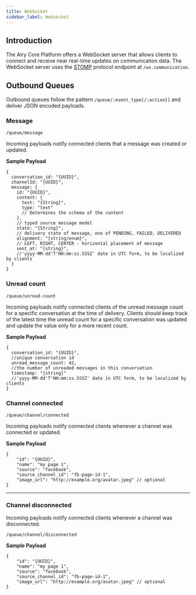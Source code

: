```yaml
---
title: WebSocket 
sidebar_label: Websocket
---
```


## Introduction

The Airy Core Platform offers a WebSocket server that allows clients to connect
and receive near real-time updates on communication data. The WebSocket server
uses the
[STOMP](https://en.wikipedia.org/wiki/Streaming_Text_Oriented_Messaging_Protocol)
protocol endpoint at `/ws.communication`.

## Outbound Queues

Outbound queues follow the pattern `/queue/:event_type[/:action}]` and
deliver JSON encoded payloads.

### Message

`/queue/message`

Incoming payloads notify connected clients that a message was created or updated.

**Sample Payload**

```json5
{
  conversation_id: "{UUID}",
  channelId: "{UUID}",
  message: {
    id: "{UUID}",
    content: {
      text: "{String}",
      type: "text"
      // Determines the schema of the content
    },
    // typed source message model
    state: "{String}",
    // delivery state of message, one of PENDING, FAILED, DELIVERED
    alignment: "{string/enum}",
    // LEFT, RIGHT, CENTER - horizontal placement of message
    sent_at: "{string}",
    //'yyyy-MM-dd'T'HH:mm:ss.SSSZ' date in UTC form, to be localized by clients
  }
}
```

### Unread count

`/queue/unread-count`

Incoming payloads notify connected clients of the unread message count for a
specific conversation at the time of delivery. Clients should keep track of the
latest time the unread count for a specific conversation was updated and update
the value only for a more recent count.

**Sample Payload**

```json5
{
  conversation_id: "{UUID}",
  //unique conversation id
  unread_message_count: 42,
  //the number of unreaded messages in this conversation
  timestamp: "{string}"
  //'yyyy-MM-dd'T'HH:mm:ss.SSSZ' date in UTC form, to be localized by clients
}
```

### Channel connected

`/queue/channel/connected`

Incoming payloads notify connected clients whenever a channel was connected or updated.

**Sample Payload**

```json5
{
    "id": "{UUID}",
    "name": "my page 1",
    "source": "facebook",
    "source_channel_id": "fb-page-id-1",
    "image_url": "http://example.org/avatar.jpeg" // optional
}
```

------

### Channel disconnected

Incoming payloads notify connected clients whenever a channel was disconnected.

`/queue/channel/disconnected`

**Sample Payload**

```json5
{
    "id": "{UUID}",
    "name": "my page 1",
    "source": "facebook",
    "source_channel_id": "fb-page-id-1",
    "image_url": "http://example.org/avatar.jpeg" // optional
}
